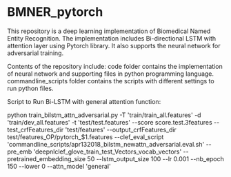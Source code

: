 # BMNER_pytorch

This repository is a deep learning implementation of Biomedical Named Entity Recognition. The implementation includes Bi-directional LSTM with attention layer using Pytorch library. It also supports the neural network for adversarial training. 

Contents of the repository include:
code folder contains the implementation of neural network and supporting files in python programming language.
commandline_scripts folder contains the scripts with different settings to run python files.


Script to Run Bi-LSTM with general attention function:

python train_bilstm_attn_adversarial.py -T 'train/train_all.features' -d 'train/dev_all.features' -t 'test/test.features' --score score.test.3features --test_crfFeatures_dir 'test/features' --output_crfFeatures_dir test/features_OP/pytorch_$1.features  --clef_eval_script 'commandline_scripts/apr132018_bilstm_newattn_adversarial.eval.sh' --pre_emb 'deepnlclef_glove_train_test_Vectors_vocab_vectors' --pretrained_embedding_size 50 --lstm_output_size 100 --lr 0.001 --nb_epoch 150 --lower 0 --attn_model 'general'
